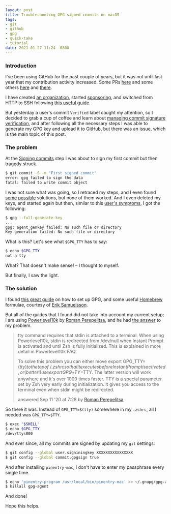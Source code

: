```yaml
---
layout: post
title: Troubleshooting GPG signed commits on macOS
tags:
- git
- github
- gpg
- quick-take
- tutorial
date: 2021-01-27 11:24 -0800
---
```

### Introduction

I've been using GitHub for the past couple of years, but it was not until last year that my contribution activity increased. Some PRs [here](https://github.com/justinlettau/sql-source-control/pull/133) and some others [here](https://github.com/Homebrew/homebrew-cask-versions/pulls?q=is%3Apr+author%3Athecesrom) and [there](https://github.com/Homebrew/homebrew-cask/pulls?q=is%3Apr+author%3Athecesrom).

I have created [an organization](https://github.com/coatl-dev), started [sponsoring](https://github.com/thecesrom?tab=sponsoring), and switched from HTTP to SSH following [this useful guide](https://docs.github.com/articles/generating-an-ssh-key/).

But yesterday a user's commit `Verified` label caught my attention, so I decided to grab a cup of coffee and learn about [managing commit signature verification](https://docs.github.com/articles/generating-a-gpg-key/), and after following all the necessary steps I was able to generate my GPG key and upload it to GitHub, but there was an issue, which is the main topic of this post.

### The problem
At the [Signing commits](https://docs.github.com/en/github/authenticating-to-github/signing-commits) step I was about to sign my first commit but then tragedy struck.

```bash
$ git commit -S -m "First signed commit"
error: gpg failed to sign the data
fatal: failed to write commit object
```

I was not sure what was going, so I retraced my steps, and I even found [some](https://github.com/pstadler/keybase-gpg-github#troubleshooting-gpg-failed-to-sign-the-data) [possible](https://stackoverflow.com/a/41054093) solutions, but none of them worked. And I even deleted my keys, and started again but then, similar to this [user's symptoms](https://unix.stackexchange.com/questions/571597/gpg-key-gen-fails-no-such-file-or-directory), I got the following:

```bash
$ gpg --full-generate-key
...
gpg: agent_genkey failed: No such file or directory
Key generation failed: No such file or directory
```

What is this? Let's see what `$GPG_TTY` has to say:

```bash
$ echo $GPG_TTY
not a tty
```

What? That doesn't make sense! – I thought to myself.

But finally, I saw the light.

### The solution
I found [this great guide](https://eriksamuelsson.com/sign-git-commits-on-github-with-gpg-in-macos/) on how to set up GPG, and some useful [Homebrew](https://brew.sh/) formulae, courtesy of [Erik Samuelsson](https://github.com/samuelsson).

But all of the guides that I found did not take into account my current setup; I am using [Powerlevel10k](https://github.com/romkatv/powerlevel10k) by [Roman Perepelitsa](https://github.com/romkatv/), and he had [the answer](https://unix.stackexchange.com/a/608921) to my problem.

>tty command requires that stdin is attached to a terminal. When using Powerlevel10k, stdin is redirected from /dev/null when Instant Prompt is activated and until Zsh is fully initialized. This is explained in more detail in Powerlevel10k FAQ.
>
>To solve this problem you can either move export GPG_TTY=$(tty) to the top of ~/.zshrc so that it executes before Instant Prompt is activated, or (better!) use export GPG_TTY=$TTY. The latter version will work anywhere and it's over 1000 times faster. TTY is a special parameter set by Zsh very early during initialization. It gives you access to the terminal even when stdin might be redirected.
>
>answered Sep 11 '20 at 7:28 by [Roman Perepelitsa](https://unix.stackexchange.com/users/363991/roman-perepelitsa)

So there it was. Instead of `GPG_TTY=$(tty)` somewhere in my `.zshrc`, all I needed was `GPG_TTY=$TTY`.

```bash
$ exec "$SHELL"
$ echo $GPG_TTY
/dev/ttys000
```

And ever since, all my commits are signed by updating my `git` settings:

```bash
$ git config --global user.signiningkey XXXXXXXXXXXXXXXX
$ git config --global commit.gpgsign true
```

And after installing `pinentry-mac`, I don't have to enter my passphrase every single time.

```bash
$ echo 'pinentry-program /usr/local/bin/pinentry-mac' >> ~/.gnupg/gpg-agent.conf
$ killall gpg-agent
```

And done!

Hope this helps.